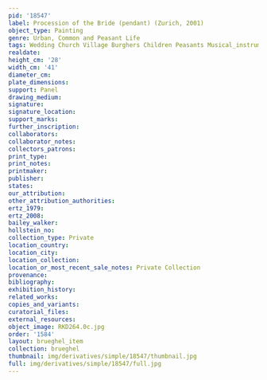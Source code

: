 ```yaml
---
pid: '18547'
label: Procession of the Bride (pendant) (Zurich, 2001)
object_type: Painting
genre: Urban, Common and Peasant Life
tags: Wedding Church Village Burghers Children Peasants Musical_instruments
realdate: 
height_cm: '28'
width_cm: '41'
diameter_cm: 
plate_dimensions: 
support: Panel
drawing_medium: 
signature: 
signature_location: 
support_marks: 
further_inscription: 
collaborators: 
collaborator_notes: 
collectors_patrons: 
print_type: 
print_notes: 
printmaker: 
publisher: 
states: 
our_attribution: 
other_attribution_authorities: 
ertz_1979: 
ertz_2008: 
bailey_walker: 
hollstein_no: 
collection_type: Private
location_country: 
location_city: 
location_collection: 
location_or_most_recent_sale_notes: Private Collection
provenance: 
bibliography: 
exhibition_history: 
related_works: 
copies_and_variants: 
curatorial_files: 
external_resources: 
object_image: RKD264.0c.jpg
order: '1584'
layout: brueghel_item
collection: brueghel
thumbnail: img/derivatives/simple/18547/thumbnail.jpg
full: img/derivatives/simple/18547/full.jpg
---
```

